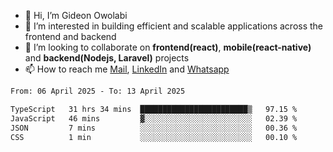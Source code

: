 - 👋 Hi, I’m Gideon Owolabi
- 👀 I’m interested in building efficient and scalable applications across the frontend and backend
- 💞️ I’m looking to collaborate on <b>frontend(react)</b>, <b>mobile(react-native)</b> and <b>backend(Nodejs, Laravel)</b> projects
- 📫 How to reach me <a href="mailto:gideoniyin2021@gmail.com">Mail</a>, <a href="https://www.linkedin.com/in/gideon-owolabi-9b667a232/">LinkedIn</a> and <a href="https://wa.me/2348055377085">Whatsapp</a>

<!---
gude1/gude1 is a ✨ special ✨ repository because its `README.md` (this file) appears on your GitHub profile.
You can click the Preview link to take a look at your changes.
--->

<!--START_SECTION:waka-->

```txt
From: 06 April 2025 - To: 13 April 2025

TypeScript   31 hrs 34 mins  ████████████████████████▒   97.15 %
JavaScript   46 mins         ▓░░░░░░░░░░░░░░░░░░░░░░░░   02.39 %
JSON         7 mins          ░░░░░░░░░░░░░░░░░░░░░░░░░   00.36 %
CSS          1 min           ░░░░░░░░░░░░░░░░░░░░░░░░░   00.10 %
```

<!--END_SECTION:waka-->
